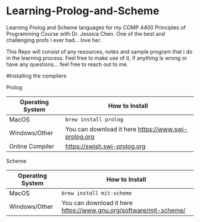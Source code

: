 # Learning-Prolog-and-Scheme
Learning Prolog and Scheme languages for my COMP 4400 Principles of Programming Course with Dr. Jessica Chen. One of the best and challenging profs I ever had... love her. 

This Repo will consist of any resources, notes and sample program that i do in the learning process. Feel free to make use of it, if anything is wrong or have any questions... feel free to reach out to me. 

#Installing the compilers

Prolog 

Operating System | How to Install
----------------- | --------------
MacOS             | ```brew install prolog``` 
Windows/Other     | You can download it here https://www.swi-prolog.org 
Online Compiler   | https://swish.swi-prolog.org 

Scheme

Operating System | How to Install
----------------- | --------------
MacOS             | ```brew install mit-scheme``` 
Windows/Other     | You can download it here https://www.gnu.org/software/mit-scheme/





